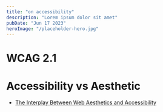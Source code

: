 ```yaml
---
title: "on accessibility"
description: "Lorem ipsum dolor sit amet"
pubDate: "Jun 17 2023"
heroImage: "/placeholder-hero.jpg"
---
```


# WCAG 2.1
# Accessibility vs Aesthetic
- [The Interplay Between Web Aesthetics and Accessibility](http://dx.doi.org/10.1145/2049536.2049564)